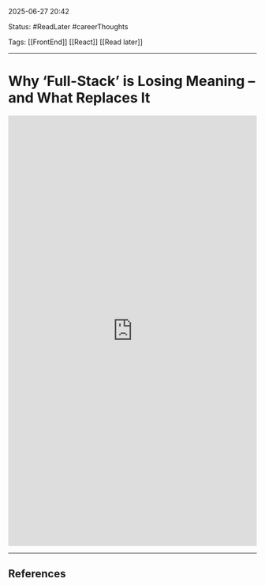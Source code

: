 
2025-06-27 20:42

Status: #ReadLater #careerThoughts 

Tags: [[FrontEnd]] [[React]] [[Read later]] 

---
# Why ‘Full-Stack’ is Losing Meaning – and What Replaces It
<iframe src="https://www.linkedin.com/embed/feed/update/urn:li:share:7343326382136954880" height="873" width="504" frameborder="0" allowfullscreen="" title="Embedded post"></iframe>


---
## References